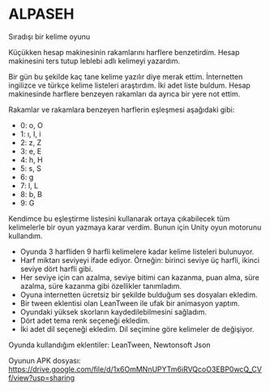 # ALPASEH
Sıradışı bir kelime oyunu

Küçükken hesap makinesinin rakamlarını harflere benzetirdim. Hesap makinesini ters tutup leblebi adlı kelimeyi yazardım. 

Bir gün bu şekilde kaç tane kelime yazılır diye merak ettim. İnternetten ingilizce ve türkçe kelime listeleri araştırdım. İki adet liste buldum. Hesap makinesinde harflere benzeyen rakamları da ayrıca bir yere not ettim. 

Rakamlar ve rakamlara benzeyen harflerin eşleşmesi aşağıdaki gibi:

- 0: o, O
- 1: ı, I, i
- 2: z, Z
- 3: e, E
- 4: h, H
- 5: s, S
- 6: g
- 7: l, L
- 8: b, B
- 9: G

Kendimce bu eşleştirme listesini kullanarak ortaya çıkabilecek tüm kelimelerle bir oyun yazmaya karar verdim. Bunun için Unity oyun motorunu kullandım.

- Oyunda 3 harfliden 9 harfli kelimelere kadar kelime listeleri bulunuyor.
- Harf miktarı seviyeyi ifade ediyor. Örneğin: birinci seviye üç harfli, ikinci seviye dört harfli gibi.
- Her seviye için can azalma, seviye bitimi can kazanma, puan alma, süre azalma, süre kazanma gibi özellikler tanımladım.
- Oyuna internetten ücretsiz bir şekilde bulduğum ses dosyaları ekledim.
- Bir tween eklentisi olan LeanTween ile ufak bir animasyon yaptım.
- Oyundaki yüksek skorların kaydedilebilmesini sağladım.
- Dört adet tema renk seçeneği ekledim.
- İki adet dil seçeneği ekledim. Dil seçimine göre kelimeler de değişiyor.

Oyunda kullandığım eklentiler:
LeanTween, Newtonsoft Json 

Oyunun APK dosyası: https://drive.google.com/file/d/1x6OmMNnUPYTm6iRVQcoO3EBP0wcQ_CVf/view?usp=sharing

